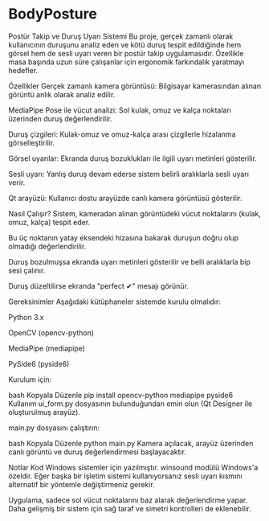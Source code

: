 # BodyPosture
Postür Takip ve Duruş Uyarı Sistemi
Bu proje, gerçek zamanlı olarak kullanıcının duruşunu analiz eden ve kötü duruş tespit edildiğinde hem görsel hem de sesli uyarı veren bir postür takip uygulamasıdır. Özellikle masa başında uzun süre çalışanlar için ergonomik farkındalık yaratmayı hedefler.

Özellikler
Gerçek zamanlı kamera görüntüsü: Bilgisayar kamerasından alınan görüntü anlık olarak analiz edilir.

MediaPipe Pose ile vücut analizi: Sol kulak, omuz ve kalça noktaları üzerinden duruş değerlendirilir.

Duruş çizgileri: Kulak-omuz ve omuz-kalça arası çizgilerle hizalanma görselleştirilir.

Görsel uyarılar: Ekranda duruş bozuklukları ile ilgili uyarı metinleri gösterilir.

Sesli uyarı: Yanlış duruş devam ederse sistem belirli aralıklarla sesli uyarı verir.

Qt arayüzü: Kullanıcı dostu arayüzde canlı kamera görüntüsü gösterilir.

Nasıl Çalışır?
Sistem, kameradan alınan görüntüdeki vücut noktalarını (kulak, omuz, kalça) tespit eder.

Bu üç noktanın yatay eksendeki hizasına bakarak duruşun doğru olup olmadığı değerlendirilir.

Duruş bozulmuşsa ekranda uyarı metinleri gösterilir ve belli aralıklarla bip sesi çalınır.

Duruş düzeltilirse ekranda "perfect ✔" mesajı görünür.

Gereksinimler
Aşağıdaki kütüphaneler sistemde kurulu olmalıdır:

Python 3.x

OpenCV (opencv-python)

MediaPipe (mediapipe)

PySide6 (pyside6)

Kurulum için:

bash
Kopyala
Düzenle
pip install opencv-python mediapipe pyside6
Kullanım
ui_form.py dosyasının bulunduğundan emin olun (Qt Designer ile oluşturulmuş arayüz).

main.py dosyasını çalıştırın:

bash
Kopyala
Düzenle
python main.py
Kamera açılacak, arayüz üzerinden canlı görüntü ve duruş değerlendirmesi başlayacaktır.

Notlar
Kod Windows sistemler için yazılmıştır. winsound modülü Windows'a özeldir. Eğer başka bir işletim sistemi kullanıyorsanız sesli uyarı kısmını alternatif bir yöntemle değiştirmeniz gerekir.

Uygulama, sadece sol vücut noktalarını baz alarak değerlendirme yapar. Daha gelişmiş bir sistem için sağ taraf ve simetri kontrolleri de eklenebilir.
